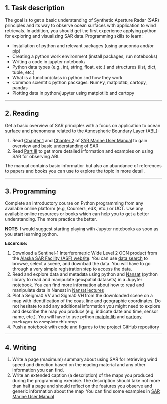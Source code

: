 ## 1. Task description

The goal is to get a basic understanding of Synthetic Aperture Radar (SAR) principles and its way to observe ocean surfaces with application to wind retrievals. In addition, you should get the first experience applying python for exploring and visualizing SAR data. Programming skills to learn:

* Installation of python and relevant packages (using anaconda and/or pip)
* Creating a python work environment (install packages, run notebooks)
* Writing a code in jupyter notebooks
* Python data types (e.g., int, string, float, etc.) and structures (list, dict, tuple, etc.)
* What is a function/class in python and how they work
* Common scientific python packages: NumPy, matplotlib, cartopy, pandas 
* Plotting data in python/jupyter using matplotlib and cartopy

---
## 2. Reading
Get a basic overview of SAR principles with a focus on application to ocean surface and phenomena related to the Atmospheric Boundary Layer (ABL):
1. Read [Chapter 1](http://sarusersmanual.com/ManualPDF/NOAASARManual_CH01_pg001-024.pdf) and [Chapter 2](http://sarusersmanual.com/ManualPDF/NOAASARManual_CH02_pg025-080.pdf) of [SAR Marine User Manual](http://sarusersmanual.com/) to gain overview and basic understanding of SAR
2. Read [Part III](http://sarusersmanual.com) to get more detailed information and examples on using SAR for observing ABL

The manual contains basic information but also an abundance of references to papers and books you can use to explore the topic in more detail.

---
## 3. Programming

Complete an introductory course on Python programming from any available online platform (e.g, Coursera, edX, etc.) or UCT. Use any available online resources or books which can help you to get a better understanding. The more practice the better.

**NOTE:** I would suggest starting playing with Jupyter notebooks as soon as you start learning python.

**Excercise:**

1. Download a Sentinel-1 Interferometric Wide Level 2 OCN product from the [Alaska SAR Facility (ASF) website](https://asf.alaska.edu/). You can use [data search](https://search.asf.alaska.edu) to browse, select a scene, and download the data. You will have to go through a very simple registration step to access the data. 
2. Read and explore data and metadata using python and [Nansat](https://github.com/nansencenter/nansat) (python library to read and manipulate geospatial datasets) in a Jupyter notebook. You can find more information about how to read and manipulate data in Nansat in [Nansat lectures](https://github.com/nansencenter/nansat-lectures)
3. Plot a Seigma0 VV and Sigma0 VH from the downloaded scene on a map with identification of the coast line and geographic coordinates. Do not hesitate to add any additional information you might need to explore and describe the map you produce (e.g, indicate date and time, sensor name, etc.). You will have to use python [matplotlib](https://matplotlib.org/) and [cartopy](https://scitools.org.uk/cartopy/docs/latest/) packages to complete this step.
4. Push a notebook with code and figures to the project GitHub repository

---
## 4. Writing

1. Write a page (maximum) summary about using SAR for retrieving wind speed and direction based on the reading material and any other information you can find.
2. Write an extended caption (a description) of the maps you produced during the programming exercise. The description should take not more than half a page and should reflect on the features you observe and generic information about the map. You can find some examples in [SAR Marine User Manual](http://sarusersmanual.com/)
